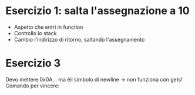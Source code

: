 # Esercizio 1: salta l'assegnazione a 10
* Aspetto che entri in function
* Controllo lo stack
* Cambio l'indirizzo di ritorno, saltando l'assegnamento

# Esercizio 3
Devo mettere 0x0A... ma èil simbolo di newline -> non funziona con gets!
Comando per vincere:

